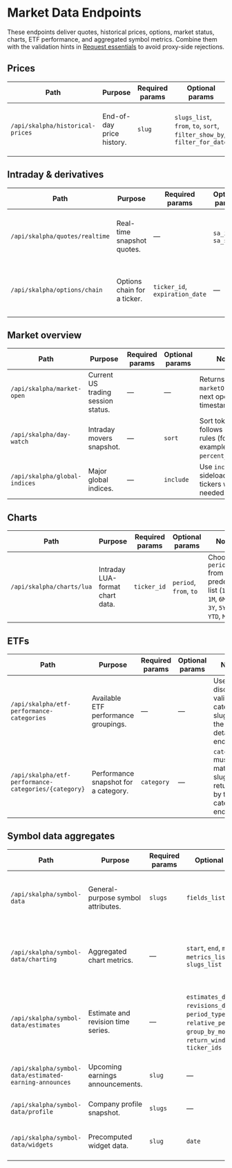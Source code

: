 # Market Data Endpoints

These endpoints deliver quotes, historical prices, options, market status, charts, ETF performance, and aggregated symbol metrics. Combine them with the validation hints in [Request essentials](../guides/request-essentials.md) to avoid proxy-side rejections.

## Prices

| Path | Purpose | Required params | Optional params | Notes |
| --- | --- | --- | --- | --- |
| `/api/skalpha/historical-prices` | End-of-day price history. | `slug` | `slugs_list`, `from`, `to`, `sort`, `filter_show_by`, `filter_for_date` | `from`/`to` accept dates or timestamps; `filter_show_by` accepts `day`, `week`, or `month`. |

## Intraday & derivatives

| Path | Purpose | Required params | Optional params | Notes |
| --- | --- | --- | --- | --- |
| `/api/skalpha/quotes/realtime` | Real-time snapshot quotes. | — | `sa_ids`, `sa_slugs` | Provide at least one of `sa_ids` or `sa_slugs`; values are comma-separated. |
| `/api/skalpha/options/chain` | Options chain for a ticker. | `ticker_id`, `expiration_date` | — | `expiration_date` must be a valid date; `ticker_id` is the numeric Seeking Alpha ID. |

## Market overview

| Path | Purpose | Required params | Optional params | Notes |
| --- | --- | --- | --- | --- |
| `/api/skalpha/market-open` | Current US trading session status. | — | — | Returns `marketOpen` and next open/close timestamps. |
| `/api/skalpha/day-watch` | Intraday movers snapshot. | — | `sort` | Sort token follows standard rules (for example `percent_change`). |
| `/api/skalpha/global-indices` | Major global indices. | — | `include` | Use `include` to sideload related tickers when needed. |

## Charts

| Path | Purpose | Required params | Optional params | Notes |
| --- | --- | --- | --- | --- |
| `/api/skalpha/charts/lua` | Intraday LUA-format chart data. | `ticker_id` | `period`, `from`, `to` | Choose `period` from the predefined list (`1D`, `5D`, `1M`, `6M`, `1Y`, `3Y`, `5Y`, `10Y`, `YTD`, `MAX`). |

## ETFs

| Path | Purpose | Required params | Optional params | Notes |
| --- | --- | --- | --- | --- |
| `/api/skalpha/etf-performance-categories` | Available ETF performance groupings. | — | — | Use to discover valid category slugs for the detailed endpoint. |
| `/api/skalpha/etf-performance-categories/{category}` | Performance snapshot for a category. | `category` | — | `category` must match a slug returned by the categories endpoint. |

## Symbol data aggregates

| Path | Purpose | Required params | Optional params | Notes |
| --- | --- | --- | --- | --- |
| `/api/skalpha/symbol-data` | General-purpose symbol attributes. | `slugs` | `fields_list` | Accepts comma-separated slugs; use `fields_list` to limit payload size. |
| `/api/skalpha/symbol-data/charting` | Aggregated chart metrics. | — | `start`, `end`, `metrics`, `metrics_list`, `slugs_list` | Provide either `metrics` or `metrics_list` (not both). Dates accept the same formats as price history. |
| `/api/skalpha/symbol-data/estimates` | Estimate and revision time series. | — | `estimates_data_items`, `revisions_data_items`, `period_type`, `relative_periods`, `group_by_month`, `return_window`, `ticker_ids` | `relative_periods` values must be between -23 and 23; `ticker_ids` is a comma-separated list of numeric IDs. |
| `/api/skalpha/symbol-data/estimated-earning-announces` | Upcoming earnings announcements. | `slug` | — | Returns schedule metadata for the supplied symbol. |
| `/api/skalpha/symbol-data/profile` | Company profile snapshot. | `slugs` | — | Supply one or more comma-separated slugs. |
| `/api/skalpha/symbol-data/widgets` | Precomputed widget data. | `slug` | `date` | `date` is an epoch timestamp; omit it for the latest snapshot. |
